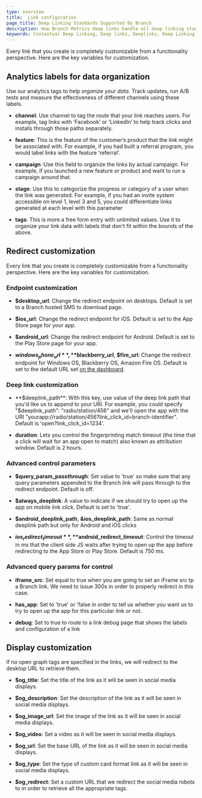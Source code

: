 ```yaml
---
type: overview
title:  Link configuration
page_title: Deep Linking Standards Supported By Branch
description: How Branch Metrics deep links handle all deep linking standards and app portals automatically – whether it's Facebook, Apple, Twitter or Pinterest.
keywords: Contextual Deep Linking, Deep links, Deeplinks, Deep Linking, Deeplinking, Deferred Deep Linking, Deferred Deeplinking, Google App Indexing, Google App Invites, Apple Universal Links, Apple Spotlight Search, Facebook App Links, AppLinks, Deepviews, Deep views, Documentation, Docs, How to, Standards, Web SDK, SDK
---
```


Every link that you create is completely customizable from a functionality perspective. Here are the key variables for customization.

## Analytics labels for data organization

Use our analytics tags to help _organize your data_. Track updates, run A/B tests and measure the effectiveness of different channels using these labels.

- **channel**: Use channel to tag the _route_ that your link reaches users. For example, tag links with ‘Facebook’ or ‘LinkedIn’ to help track clicks and installs through those paths separately.

- **feature**: This is the feature of the customer’s product that the link might be associated with. For example, if you had built a referral program, you would label links with the feature ‘referral’.

- **campaign** :Use this field to organize the links by actual campaign. For example, if you launched a new feature or product and want to run a campaign around that.

- **stage**: Use this to categorize the progress or category of a user when the link was generated. For example, if you had an invite system accessible on level 1, level 3 and 5, you could differentiate links generated at each level with this parameter

- **tags**: This is more a free form entry with unlimited values. Use it to organize your link data with labels that don't fit within the bounds of the above.


## Redirect customization

Every link that you create is completely customizable from a functionality perspective. Here are the key variables for customization.

### Endpoint customization

- **$desktop_url**: Change the redirect endpoint on desktops. Default is set to a Branch hosted SMS to download page.

- **$ios_url**: Change the redirect endpoint for iOS. Default is set to the App Store page for your app.

- **$android_url**: Change the redirect endpoint for Android. Default is set to the Play Store page for your app.

- **$windows_phone_url**, **$blackberry_url**, **$fire_url**: Change the redirect endpoint for Windows OS, Blackberry OS, Amazon Fire OS. Default is set to the default URL set [on the dashboard](https://dashboard.branch.io/#/settings/link).

### Deep link customization

- **$deeplink_path**:  With this key, use value of the deep link path that you'd like us to append to your URI. For example, you could specify "$deeplink_path": "radio/station/456" and we'll open the app with the URI "yourapp://radio/station/456?link_click_id=branch-identifier". Default is 'open?link_click_id=1234'.

- **duration**: Lets you control the fingerprinting match timeout (the time that a click will wait for an app open to match) also known as attribution window. Default is 2 hours.

### Advanced control parameters

- **$query_param_passthrough**: Set value to 'true' so make sure that any query parameters appended to the Branch link will pass through to the redirect endpoint. Default is off.

- **$always_deeplink**: A value to indicate if we should try to open up the app on mobile link click. Default is set to 'true'.

- **$android_deeplink_path**, **&ios_deeplink_path**: Same as normal deeplink path but only for Android and iOS clicks

- **$ios_redirect_timeout**, **$android_redirect_timeout**: Control the timeout in ms that the client side JS waits after trying to open up the app before redirecting to the App Store or Play Store. Default is 750 ms.

### Advanced query params for control

- **iframe_src**: Set equal to true when you are going to set an iFrame src tp a Branch link. We need to issue 300s in order to properly redirect in this case.

- **has_app**: Set to 'true' or 'false in order to tell us whether you want us to try to open up the app for this particular link or not. 

- **debug**: Set to true to route to a link debug page that shows the labels and configuration of a link

## Display customization

If no open graph tags are specified in the links, we will redirect to the desktop URL to retrieve them. 

- **$og_title**: Set the title of the link as it will be seen in social media displays.

- **$og_description**: Set the description of the link as it will be seen in social media displays.

- **$og_image_url**: Set the image of the link as it will be seen in social media displays.

- **$og_video**: Set a video as it will be seen in social media displays.

- **$og_url**: Set the base URL of the link as it will be seen in social media displays.

- **$og_type**: Set the type of custom card format link as it will be seen in social media displays.

- **$og_redirect**: Set a custom URL that we redirect the social media robots to in order to retrieve all the appropriate tags.